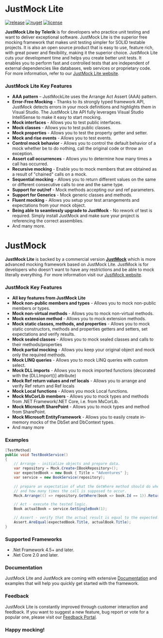 JustMock Lite
===

[![release](https://img.shields.io/badge/release-R1%20SP1%202021-blue.svg)](https://www.nuget.org/packages/JustMock/)
[![nuget](https://img.shields.io/nuget/v/JustMock.svg?label=nuget)](https://www.nuget.org/packages/JustMock/)
[![license](https://img.shields.io/badge/license-Apache%202.0-blue.svg)](https://github.com/telerik/JustMockLite/blob/master/LICENSE/)

**JustMock Lite by Telerik** is for developers who practice unit testing and want to deliver exceptional software. JustMock Lite is the superior free mocking framework that makes unit testing simpler for SOLID testable projects. It is also an open source product that is easy to use, feature rich, with great power and flexibility, making it the superior choice. JustMock Lite cuts your development time and helps you create better unit tests. It enables you to perform fast and controlled tests that are independent of external dependencies like databases, web services or proprietary code. For more information, refer to our <a href="http://www.telerik.com/justmock/free-mocking" target="_blank">JustMock Lite website</a>.

### JustMock Lite Key Features
- **AAA pattern** – JustMockLite uses the Arrange Act Assert (AAA) pattern.
- **Error-Free Mocking** - Thanks to its strongly typed framework API, JustMock detects errors in your mock definitions and highlights them in Visual Studio. The JustMock Lite API fully leverages Visual Studio IntelliSense to make it easy to start mocking.
- **Mock interfaces** - Allows you to test public interfaces.
- **Mock classes** - Allows you to test public classes.
- **Mock properties** - Allows you to test the property getter and setter.
- **Mock and rise events** - Allows you to test events.
- **Control mock behavior** - Allows you to control the default behavior of a mock whether be to do nothing, call the original code or throw an exception.
- **Assert call occurrences** - Allows you to determine how many times a call has occurred.
- **Recursive mocking** - Еnable you to mock members that are obtained as a result of "chained" calls on a mock.
- **Sequential mocking** - Allows you to return different values on the same or different consecutive calls to one and the same type.
- **Support for out/ref** - Mock methods accepting our and ref parameters.
- **Support for Generics** - Mock generic classes and methods.
- **Fluent mocking** - Allows you setup your test arrangements and expectations from your mock object.
- **Being able to seamlessly upgrade to JustMock** - No rework of test is required. Simply install JustMock and make sure your project is referencing the correct assemblies.
- And many more.

JustMock
===

**JustMock Lite** is backed by a commercial version **[JustMock](https://www.telerik.com/products/mocking.aspx)** which is more advanced mocking framework based on JustMock Lite. JustMock is for developers who doesn't want to have any restrictions and be able to mock literally everything. For more information visit our [JustMock website](https://www.telerik.com/products/mocking.aspx).

### JustMock Key Features
- **All key features from JustMock Lite**
- **Mock non-public members and types** - Allows you to mock non-public members or types.
- **Mock non-virtual methods** - Allows you to mock non-virtual methods.
- **Mock extension method** - Allows you to mock extension methods.
- **Mock static classes, methods, and properties** - Allows you to mock static constructors, methods and properties getters and setters, set expectations and verify results.
- **Mock sealed classes** - Allows you to mock sealed classes and calls to their methods/properties
- **Mock partial mocking** - Allows you keep your original object and mock only the required methods.
- **Mock LINQ queries** - Allows you to mock LINQ queries with custom select.
- **Mock DLL imports** - Allows you to mock imported functions (decorated with the [DLLImport()] attribute)
- **Mock Ref return values and ref locals** - Allows you to arrange and verify Ref return and Ref locals
- **Mock Local functions** - Allows you mock Local functions.
- **Mock MsCorLib members** - Allows you to mock types and methods from .NET Framework/.NET Core, i.e. from MsCorLib.
- **Mock Microsoft SharePoint** - Allows you to mock types and method from SharePoint.
- **Mock Microsoft EntityFramework** - Allows you to easily create in-memory mocks of the DbSet and DbContext types.
- And many more

### Examples

```csharp
[TestMethod]
public void TestBookService()
{
    // Arrange - initialize objects and prepare data.
    var repository = Mock.Create<IBookRepository>();
    var expectedBook = new Book { Title = "Adventures" };
    var service = new BookService(repository);
    
    // prepare an expectation of what the GetWhere method should do when called with the specified parameters
    // and how many times the call is supposed to occur.
    Mock.Arrange(() => repository.GetWhere(book => book.Id == 1)).Returns(expectedBook).OccursOnce();

    // Act - execute the tested logic.
    Book actualBook = service.GetSingleBook(1);

    // Assert - verify that the actual result is equal to the expected.
    Assert.AreEqual(expectedBook.Title, actualBook.Title);
}
```

### Supported Frameworks
- .Net Framework 4.5+ and later.
- .Net Core 2.0 and later.

### Documentation
JustMock Lite and JustMock are coming with extensive <a href="http://docs.telerik.com/devtools/justmock/introduction.html" target="_blank">Documentation</a> and examples that will help you quickly get started with the framework.

### Feedback
JustMock Lite is constantly improved through customer interaction and feedback. If you want to suggest a new feature, bug report or vote for a popular one, please visit our <a href="https://feedback.telerik.com/Project/105" target="_blank">Feedback Portal</a>.


### Happy mocking!
